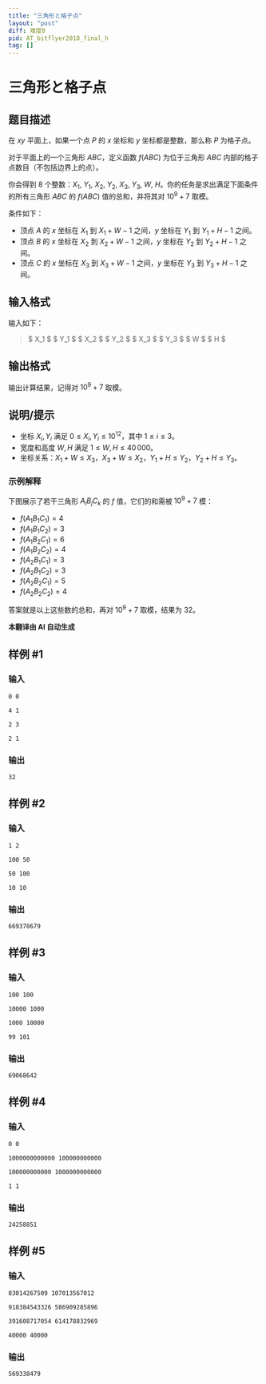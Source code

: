 ```yaml
---
title: "三角形と格子点"
layout: "post"
diff: 难度0
pid: AT_bitflyer2018_final_h
tag: []
---
```


# 三角形と格子点

## 题目描述

在 $xy$ 平面上，如果一个点 $P$ 的 $x$ 坐标和 $y$ 坐标都是整数，那么称 $P$ 为格子点。

对于平面上的一个三角形 $ABC$，定义函数 $f(ABC)$ 为位于三角形 $ABC$ 内部的格子点数目（不包括边界上的点）。

你会得到 $8$ 个整数：$X_1$, $Y_1$, $X_2$, $Y_2$, $X_3$, $Y_3$, $W$, $H$。你的任务是求出满足下面条件的所有三角形 $ABC$ 的 $f(ABC)$ 值的总和，并将其对 $10^9 + 7$ 取模。

条件如下：

- 顶点 $A$ 的 $x$ 坐标在 $X_1$ 到 $X_1 + W - 1$ 之间，$y$ 坐标在 $Y_1$ 到 $Y_1 + H - 1$ 之间。
- 顶点 $B$ 的 $x$ 坐标在 $X_2$ 到 $X_2 + W - 1$ 之间，$y$ 坐标在 $Y_2$ 到 $Y_2 + H - 1$ 之间。
- 顶点 $C$ 的 $x$ 坐标在 $X_3$ 到 $X_3 + W - 1$ 之间，$y$ 坐标在 $Y_3$ 到 $Y_3 + H - 1$ 之间。

## 输入格式

输入如下：

> $ X_1 $ $ Y_1 $ $ X_2 $ $ Y_2 $ $ X_3 $ $ Y_3 $ $ W $ $ H $

## 输出格式

输出计算结果，记得对 $10^9 + 7$ 取模。

## 说明/提示

- 坐标 $X_i, Y_i$ 满足 $0 \leq X_i, Y_i \leq 10^{12}$，其中 $1 \leq i \leq 3$。
- 宽度和高度 $W, H$ 满足 $1 \leq W, H \leq 40\,000$。
- 坐标关系：$X_1 + W \leq X_3$，$X_3 + W \leq X_2$，$Y_1 + H \leq Y_2$，$Y_2 + H \leq Y_3$。

### 示例解释

下图展示了若干三角形 $A_iB_jC_k$ 的 $f$ 值，它们的和需被 $10^9 + 7$ 模：

- $f(A_1B_1C_1) = 4$
- $f(A_1B_1C_2) = 3$
- $f(A_1B_2C_1) = 6$
- $f(A_1B_2C_2) = 4$
- $f(A_2B_1C_1) = 3$
- $f(A_2B_1C_2) = 3$
- $f(A_2B_2C_1) = 5$
- $f(A_2B_2C_2) = 4$

答案就是以上这些数的总和，再对 $10^9 + 7$ 取模，结果为 $32$。

 **本翻译由 AI 自动生成**

## 样例 #1

### 输入

```
0 0
4 1
2 3
2 1
```

### 输出

```
32
```

## 样例 #2

### 输入

```
1 2
100 50
50 100
10 10
```

### 输出

```
669378679
```

## 样例 #3

### 输入

```
100 100
10000 1000
1000 10000
99 101
```

### 输出

```
69068642
```

## 样例 #4

### 输入

```
0 0
1000000000000 100000000000
100000000000 1000000000000
1 1
```

### 输出

```
24258851
```

## 样例 #5

### 输入

```
83014267509 107013567012
918384543326 586909285896
391608717054 614178832969
40000 40000
```

### 输出

```
569338479
```

